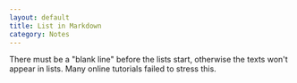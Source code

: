 ```yaml
---
layout: default
title: List in Markdown
category: Notes
---
```


There must be a "blank line" before the lists start, otherwise the texts won't
appear in lists. Many online tutorials failed to stress this. 
